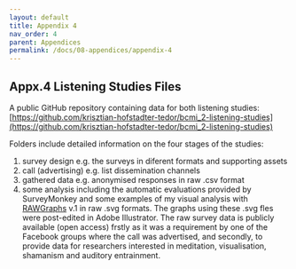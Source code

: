```yaml
---
layout: default
title: Appendix 4
nav_order: 4
parent: Appendices
permalink: /docs/08-appendices/appendix-4
---
```


## Appx.4 Listening Studies Files

A public GitHub repository containing data for both listening studies: [https://github.com/krisztian-hofstadter-tedor/bcmi_2-listening-studies](https://github.com/krisztian-hofstadter-tedor/bcmi_2-listening-studies)

Folders include detailed information on the four stages of the studies:

1. survey design e.g. the surveys in diferent formats and supporting assets
2. call (advertising) e.g. list dissemination channels
3. gathered data e.g. anonymised responses in raw .csv format
4. some analysis including the automatic evaluations provided by SurveyMonkey and some examples
of my visual analysis with [RAWGraphs](https://app.rawgraphs.io/) v.1 in raw .svg formats.
The graphs using these .svg fles were post-edited in Adobe Illustrator. The raw survey data is publicly available (open access) frstly as it was a requirement by one of the Facebook groups where the call was advertised, and secondly, to provide data for researchers interested in meditation, visualisation, shamanism and auditory entrainment.
